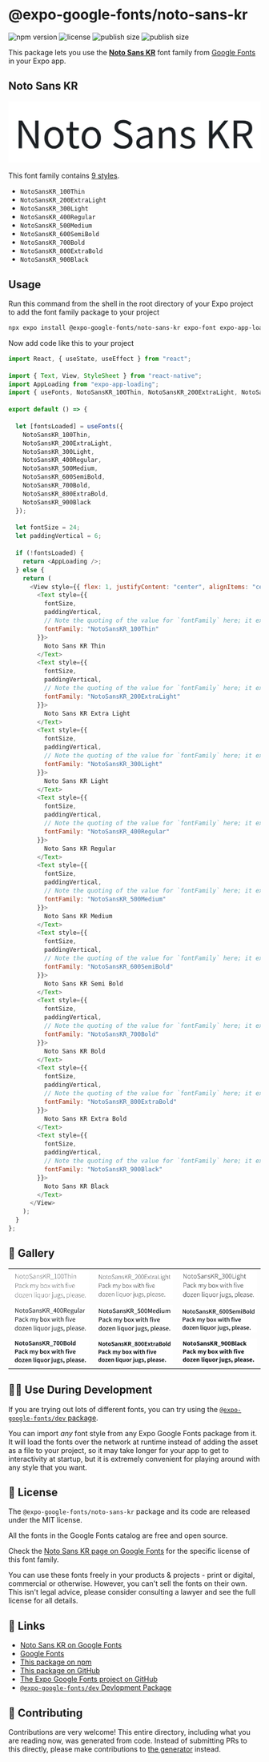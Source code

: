 # @expo-google-fonts/noto-sans-kr

![npm version](https://flat.badgen.net/npm/v/@expo-google-fonts/noto-sans-kr)
![license](https://flat.badgen.net/github/license/expo/google-fonts)
![publish size](https://flat.badgen.net/packagephobia/install/@expo-google-fonts/noto-sans-kr)
![publish size](https://flat.badgen.net/packagephobia/publish/@expo-google-fonts/noto-sans-kr)

This package lets you use the [**Noto Sans KR**](https://fonts.google.com/specimen/Noto+Sans+KR) font family from [Google Fonts](https://fonts.google.com/) in your Expo app.

## Noto Sans KR

![Noto Sans KR](./font-family.png)

This font family contains [9 styles](#-gallery).

- `NotoSansKR_100Thin`
- `NotoSansKR_200ExtraLight`
- `NotoSansKR_300Light`
- `NotoSansKR_400Regular`
- `NotoSansKR_500Medium`
- `NotoSansKR_600SemiBold`
- `NotoSansKR_700Bold`
- `NotoSansKR_800ExtraBold`
- `NotoSansKR_900Black`

## Usage

Run this command from the shell in the root directory of your Expo project to add the font family package to your project

```sh
npx expo install @expo-google-fonts/noto-sans-kr expo-font expo-app-loading
```

Now add code like this to your project

```js
import React, { useState, useEffect } from "react";

import { Text, View, StyleSheet } from "react-native";
import AppLoading from "expo-app-loading";
import { useFonts, NotoSansKR_100Thin, NotoSansKR_200ExtraLight, NotoSansKR_300Light, NotoSansKR_400Regular, NotoSansKR_500Medium, NotoSansKR_600SemiBold, NotoSansKR_700Bold, NotoSansKR_800ExtraBold, NotoSansKR_900Black } from '@expo-google-fonts/noto-sans-kr';

export default () => {

  let [fontsLoaded] = useFonts({
    NotoSansKR_100Thin, 
    NotoSansKR_200ExtraLight, 
    NotoSansKR_300Light, 
    NotoSansKR_400Regular, 
    NotoSansKR_500Medium, 
    NotoSansKR_600SemiBold, 
    NotoSansKR_700Bold, 
    NotoSansKR_800ExtraBold, 
    NotoSansKR_900Black
  });

  let fontSize = 24;
  let paddingVertical = 6;

  if (!fontsLoaded) {
    return <AppLoading />;
  } else {
    return (
      <View style={{ flex: 1, justifyContent: "center", alignItems: "center" }}>
        <Text style={{
          fontSize,
          paddingVertical,
          // Note the quoting of the value for `fontFamily` here; it expects a string!
          fontFamily: "NotoSansKR_100Thin"
        }}>
          Noto Sans KR Thin
        </Text>
        <Text style={{
          fontSize,
          paddingVertical,
          // Note the quoting of the value for `fontFamily` here; it expects a string!
          fontFamily: "NotoSansKR_200ExtraLight"
        }}>
          Noto Sans KR Extra Light
        </Text>
        <Text style={{
          fontSize,
          paddingVertical,
          // Note the quoting of the value for `fontFamily` here; it expects a string!
          fontFamily: "NotoSansKR_300Light"
        }}>
          Noto Sans KR Light
        </Text>
        <Text style={{
          fontSize,
          paddingVertical,
          // Note the quoting of the value for `fontFamily` here; it expects a string!
          fontFamily: "NotoSansKR_400Regular"
        }}>
          Noto Sans KR Regular
        </Text>
        <Text style={{
          fontSize,
          paddingVertical,
          // Note the quoting of the value for `fontFamily` here; it expects a string!
          fontFamily: "NotoSansKR_500Medium"
        }}>
          Noto Sans KR Medium
        </Text>
        <Text style={{
          fontSize,
          paddingVertical,
          // Note the quoting of the value for `fontFamily` here; it expects a string!
          fontFamily: "NotoSansKR_600SemiBold"
        }}>
          Noto Sans KR Semi Bold
        </Text>
        <Text style={{
          fontSize,
          paddingVertical,
          // Note the quoting of the value for `fontFamily` here; it expects a string!
          fontFamily: "NotoSansKR_700Bold"
        }}>
          Noto Sans KR Bold
        </Text>
        <Text style={{
          fontSize,
          paddingVertical,
          // Note the quoting of the value for `fontFamily` here; it expects a string!
          fontFamily: "NotoSansKR_800ExtraBold"
        }}>
          Noto Sans KR Extra Bold
        </Text>
        <Text style={{
          fontSize,
          paddingVertical,
          // Note the quoting of the value for `fontFamily` here; it expects a string!
          fontFamily: "NotoSansKR_900Black"
        }}>
          Noto Sans KR Black
        </Text>
      </View>
    );
  }
};
```

## 🔡 Gallery


||||
|-|-|-|
|![NotoSansKR_100Thin](./NotoSansKR_100Thin.ttf.png)|![NotoSansKR_200ExtraLight](./NotoSansKR_200ExtraLight.ttf.png)|![NotoSansKR_300Light](./NotoSansKR_300Light.ttf.png)||
|![NotoSansKR_400Regular](./NotoSansKR_400Regular.ttf.png)|![NotoSansKR_500Medium](./NotoSansKR_500Medium.ttf.png)|![NotoSansKR_600SemiBold](./NotoSansKR_600SemiBold.ttf.png)||
|![NotoSansKR_700Bold](./NotoSansKR_700Bold.ttf.png)|![NotoSansKR_800ExtraBold](./NotoSansKR_800ExtraBold.ttf.png)|![NotoSansKR_900Black](./NotoSansKR_900Black.ttf.png)||


## 👩‍💻 Use During Development

If you are trying out lots of different fonts, you can try using the [`@expo-google-fonts/dev` package](https://github.com/expo/google-fonts/tree/master/font-packages/dev#readme).

You can import _any_ font style from any Expo Google Fonts package from it. It will load the fonts over the network at runtime instead of adding the asset as a file to your project, so it may take longer for your app to get to interactivity at startup, but it is extremely convenient for playing around with any style that you want.


## 📖 License

The `@expo-google-fonts/noto-sans-kr` package and its code are released under the MIT license.

All the fonts in the Google Fonts catalog are free and open source.

Check the [Noto Sans KR page on Google Fonts](https://fonts.google.com/specimen/Noto+Sans+KR) for the specific license of this font family.

You can use these fonts freely in your products & projects - print or digital, commercial or otherwise. However, you can't sell the fonts on their own. This isn't legal advice, please consider consulting a lawyer and see the full license for all details.

## 🔗 Links

- [Noto Sans KR on Google Fonts](https://fonts.google.com/specimen/Noto+Sans+KR)
- [Google Fonts](https://fonts.google.com/)
- [This package on npm](https://www.npmjs.com/package/@expo-google-fonts/noto-sans-kr)
- [This package on GitHub](https://github.com/expo/google-fonts/tree/master/font-packages/noto-sans-kr)
- [The Expo Google Fonts project on GitHub](https://github.com/expo/google-fonts)
- [`@expo-google-fonts/dev` Devlopment Package](https://github.com/expo/google-fonts/tree/master/font-packages/dev)

## 🤝 Contributing

Contributions are very welcome! This entire directory, including what you are reading now, was generated from code. Instead of submitting PRs to this directly, please make contributions to [the generator](https://github.com/expo/google-fonts/tree/master/packages/generator) instead.
